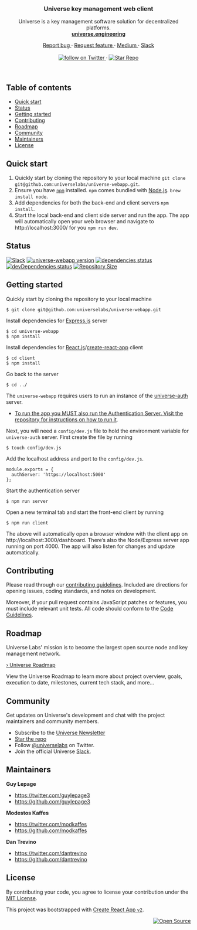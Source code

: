 <div align="center">
  <h3>Universe key management web client</h3>
  <p>
    Universe is a key management software solution for decentralized platforms.
    <br/>
    <a href="https://universe.engineering">
      <strong>universe.engineering</strong>
    </a>
  </p>
  <p>
    <a href="https://github.com/universelabs/universe-webapp/issues/new?labels=&template=bug_report.md" alt="Report a Bug (universe.engineering)">
      Report bug
    </a>
    &middot;
    <a href="https://github.com/universelabs/universe-webapp/issues/new?labels=&template=feature_request.md" alt="Request feature (universe.engineering)">
      Request feature
    </a>
    &middot;
    <a href="https://medium.com/universelabs" alt="UniverseLabs – Medium">
      Medium
    </a>
    &middot;
    <a href="https://join.slack.com/t/universelabs/shared_invite/enQtNDQ0MjY3NDI5MTkwLTIzMWQ4M2U3MGQ3ZDY5MzM5MGQ5ZDM1MDZjNTgwNGI5NDdiNDY4ZDQyNWI2NjEzZmU3NzVmOTYwYzEzYzc1ZDE">
      Slack
    </a>
    <br/>
    <br/>
    <a href="https://twitter.com/intent/follow?screen_name=universelabs">
      <img src="https://img.shields.io/twitter/url/https/twitter.com/universelabs.svg?style=social&label=Follow%20%40universelabs&logo=twitter" alt="follow on Twitter" />
    </a>
    &middot;
    <a href="https://github.com/universelabs/universe-webapp/stargazers">
      <img src="https://img.shields.io/github/stars/universelabs/universe-webapp.svg?style=social&label=Star&maxAge=2592000" alt="Star Repo" />
    </a>
  </p>
</div>

<br/>

## Table of contents

- [Quick start](#quick-start)
- [Status](#status)
- [Getting started](#getting-started)
- [Contributing](#contributing)
- [Roadmap](#roadmap)
- [Community](#community)
- [Maintainers](#maintainers)
- [License](#license)

## Quick start

1. Quickly start by cloning the repository to your local machine `git clone git@github.com:universelabs/universe-webapp.git`.
2. Ensure you have [`npm`](https://www.npmjs.com/get-npm) installed. `npm` comes bundled with [Node.js](https://nodejs.org/en/download/package-manager/). `brew install node`.
3. Add dependencies for both the back-end and client servers `npm install`.
4. Start the local back-end and client side server and run the app. The app will automatically open your web browser and navigate to http://localhost:3000/ for you `npm run dev`.

## Status

[![Slack](https://img.shields.io/badge/Community-Join_the_Slack!-purple.svg?colorA=212121&colorB=3f46ad)](https://join.slack.com/t/universelabs/shared_invite/enQtNDQ0MjY3NDI5MTkwLTIzMWQ4M2U3MGQ3ZDY5MzM5MGQ5ZDM1MDZjNTgwNGI5NDdiNDY4ZDQyNWI2NjEzZmU3NzVmOTYwYzEzYzc1ZDE)
[![universe-webapp version](https://img.shields.io/badge/dynamic/json.svg?label=Version&url=https%3A%2F%2Fraw.githubusercontent.com%2Funiverselabs%2Funiverse-webapp%2Fmaster%2Fclient%2Fpackage.json&query=%24.version&colorA=%23212121&colorB=%23FF0000)](https://github.com/universelabs/universe-webapp/blob/master/client/package.json)
[![dependencies status](https://img.shields.io/david/universelabs/universe-webapp.svg?label=dependencies&colorA=%23212121)](https://david-dm.org/universelabs/universe-webapp)
[![devDependencies status](https://img.shields.io/david/dev/universelabs/universe-webapp.svg?label=devDependencies&colorA=%23212121)](https://david-dm.org/universelabs/universe-webapp?type=dev)
[![Repository Size](https://img.shields.io/github/repo-size/universelabs/universe-webapp.svg?label=Repository+Size&colorA=%23212121&colorB=%23007BFF)](https://github.com/universelabs/universe-webapp)

## Getting started

Quickly start by cloning the repository to your local machine

```
$ git clone git@github.com:universelabs/universe-webapp.git
```

Install dependencies for [Express.js](https://expressjs.com/) server

```
$ cd universe-webapp
$ npm install
```

Install dependencies for [React.js](https://reactjs.org/)/[create-react-app](https://github.com/facebook/create-react-app) client

```
$ cd client
$ npm install
```

Go back to the server

```
$ cd ../
```

The `universe-webapp` requires users to run an instance of the [universe-auth](https://github.com/universelabs/universe-auth) server.
- [To run the app you MUST also run the Authentication Server. Visit the repository for instructions on how to run it](https://github.com/universelabs/universe-auth).

Next, you will need a `config/dev.js` file to hold the environment variable for `universe-auth` server. First create the file by running
```
$ touch config/dev.js
```

Add the localhost address and port to the `config/dev.js`.
```
module.exports = {
  authServer: 'https://localhost:5000'
};
```

Start the authentication server

```
$ npm run server
```

Open a new terminal tab and start the front-end client by running

```
$ npm run client
```

The above will automatically open a browser window with the client app on http://localhost:3000/dashboard. There’s also the Node/Express server app running on port 4000. The app will also listen for changes and update automatically.

## Contributing

Please read through our [contributing guidelines](https://github.com/universelabs/universe/blob/master/CONTRIBUTING.md). Included are directions for opening issues, coding standards, and notes on development.

Moreover, if your pull request contains JavaScript patches or features, you
must include relevant unit tests. All code should conform to the [Code Guidelines](https://github.com/universelabs/universe/blob/master/CONTRIBUTING.md#code-guidelines).

## Roadmap

Universe Labs' mission is to become the largest open source node and key management network.

[› Universe Roadmap](https://github.com/universelabs/universe/blob/master/ROADMAP.md)

View the Universe Roadmap to learn more about project overview, goals, execution to date, milestones, current tech stack, and more...

## Community

Get updates on Universe's development and chat with the project maintainers and community members.

- Subscribe to the [Universe Newsletter](http://universe.engineering/subscribe)
- [Star the repo](https://github.com/universelabs/universe/stargazers)
- Follow [@universelabs](https://twitter.com/universelabs) on Twitter.
- Join the official Universe [Slack](https://join.slack.com/t/universelabs/shared_invite/enQtNDQ0MjY3NDI5MTkwLTIzMWQ4M2U3MGQ3ZDY5MzM5MGQ5ZDM1MDZjNTgwNGI5NDdiNDY4ZDQyNWI2NjEzZmU3NzVmOTYwYzEzYzc1ZDE).

## Maintainers

**Guy Lepage**

- <https://twitter.com/guylepage3>
- <https://github.com/guylepage3>

**Modestos Kaffes**

- <https://twitter.com/modkaffes>
- <https://github.com/modkaffes>

**Dan Trevino**

- <https://twitter.com/dantrevino>
- <https://github.com/dantrevino>

## License

By contributing your code, you agree to license your contribution under the [
MIT License](LICENSE).

This project was bootstrapped with [Create React App `v2`](https://github.com/facebookincubator/create-react-app).

<div align="right">
  <a href="https://opensource.guide/how-to-contribute/#why-contribute-to-open-source">
    <img src="https://badges.frapsoft.com/os/v3/open-source.png?v=103)](https://github.com/ellerbrock/open-source-badges/" alt="Open Source">
  </a>
</div>
